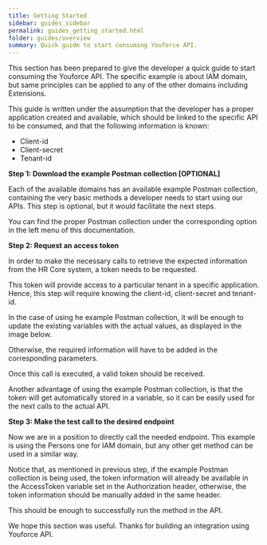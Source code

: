 ```yaml
---
title: Getting Started
sidebar: guides_sidebar
permalink: guides_getting_started.html
folder: guides/overview
summary: Quick guide to start consuming Youforce API.
---
```


This section has been prepared to give the developer a quick guide to start consuming the Youforce API. The specific example is about IAM domain, but same principles can be applied to any of the other domains including Extensions.

This guide is written under the assumption that the developer has a proper application created and available, which should be linked to the specific API to be consumed, and that the following information is known:

- Client-id
- Client-secret
- Tenant-id



**Step 1: Download the example Postman collection [OPTIONAL]**

Each of the available domains has an available example Postman collection, containing the very basic methods a developer needs to start using our APIs. This step is optional, but it would facilitate the next steps.

You can find the proper Postman collection under the corresponding option in the left menu of this documentation.


**Step 2: Request an access token**

In order to make the necessary calls to retrieve the expected information from the HR Core system, a token needs to be requested.

This token will provide access to a particular tenant in a specific application. Hence, this step will require knowing the client-id, client-secret and tenant-id.

In the case of using he example Postman collection, it will be enough to update the existing variables with the actual values, as displayed in the image below.



Otherwise, the required information will have to be added in the corresponding parameters.



Once this call is executed, a valid token should be received.



Another advantage of using the example Postman collection, is that the token will get automatically stored in a variable, so it can be easily used for the next calls to the actual API.




**Step 3: Make the test call to the desired endpoint**

Now we are in a position to directly call the needed endpoint. This example is using the Persons one for IAM domain, but any other get method can be used in a similar way.

Notice that, as mentioned in previous step, if the example Postman collection is being used, the token information will already be available in the AccessToken variable set in the Authorization header, otherwise, the token information should be manually added in the same header.

This should be enough to successfully run the method in the API.




We hope this section was useful. Thanks for building an integration using Youforce API.
